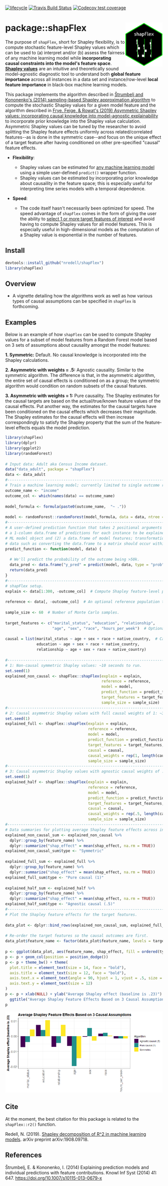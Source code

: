 [![lifecycle](https://img.shields.io/badge/lifecycle-experimental-orange.svg)](https://www.tidyverse.org/lifecycle/#experimental)
[![Travis Build Status](https://travis-ci.org/nredell/shapFlex.svg?branch=master)](https://travis-ci.org/nredell/shapFlex)
[![Codecov test coverage](https://codecov.io/gh/nredell/shapFlex/branch/master/graph/badge.svg)](https://codecov.io/gh/nredell/shapFlex?branch=master)
                                                                               
# package::shapFlex <img src="./tools/shapFlex_logo.png" alt="shapFlex logo" align="right" height="138.5" style="display: inline-block;">

The purpose of `shapFlex`, short for Shapley flexibility, is to compute stochastic feature-level Shapley values which 
can be used to (a) interpret and/or (b) assess the fairness of any machine learning model while 
**incorporating causal constraints into the model's feature space**. **[Shapley values](https://christophm.github.io/interpretable-ml-book/shapley.html)** 
are an intuitive and theoretically sound model-agnostic diagnostic tool to understand both **global feature importance** across all instances in a data set 
and instance/row-level **local feature importance** in black-box machine learning models.

This package implements the algorithm described in 
[Štrumbelj and Kononenko's (2014) sampling-based Shapley approximation algorithm](https://link.springer.com/article/10.1007%2Fs10115-013-0679-x) 
to compute the stochastic Shapley values for a given model feature and the algorithm described in 
[Frye, Feige, & Rowat's (2019) Asymmetric Shapley values: incorporating causal knowledge into model-agnostic explainability](https://arxiv.org/pdf/1910.06358.pdf) 
to incorporate prior knowledge into the Shapley value calculation. Asymmetric Shapley values can be tuned by the researcher to avoid splitting 
the Shapley feature effects uniformly across related/correlated features--as is done in the symmetric case--and focus on the unique effect of a target 
feature after having conditioned on other pre-specified "causal" feature effects.

* **Flexibility**: 
    + Shapley values can be estimated for <u>any machine learning model</u> using a simple user-defined 
    `predict()` wrapper function.
    + Shapley values can be estimated by incorporating prior knowledge about causaility in the feature space; this is especially 
    useful for interpreting time series models with a temporal dependence.

* **Speed**:
    + The code itself hasn't necessarily been optimized for speed. The speed advantage of `shapFlex` comes in the form of giving the user the ability 
 to <u>select 1 or more target features of interest</u> and avoid having to compute Shapley values for all model features. This is especially 
 useful in high-dimensional models as the computation of a Shapley value is exponential in the number of features.
   
## Install
   
``` r
devtools::install_github("nredell/shapFlex")
library(shapFlex)
```

## Overview

* A vignette detailing how the algorithms work as well as how various types of causal assumptions can be 
specified in `shapFlex` is forthcoming.

## Examples

Below is an example of how `shapFlex` can be used to compute Shapley values for a subset of model 
features from a Random Forest model based on 3 sets of assumptions about causality amongst the model features:

**1. Symmetric:** Default. No causal knowledge is incorporated into the Shapley calculations.

**2. Asymmetric with weights = .5:** Agnostic causality. Similar to the symmetric algorithm. The difference is 
that, in the asymmetric algorithm, the entire set of causal effects is conditioned on as a group; the 
symmetric algorithm would condition on random subsets of the causal features.

**3. Asymmetric with weights = 1:** Pure causality. The Shapley estimates for the causal targets are 
based on the actual/true/known feature values of the causal effects. Put another way, the estimates for 
the causal targets have been conditioned on the causal effects which decreases their magnitude. 
The Shapley estimates for the causal effects will then increase correspondingly to satisfy the Shapley property 
that the sum of the feature-level effects equals the model prediction.

``` r
library(shapFlex)
library(dplyr)
library(ggplot2)
library(randomForest)

# Input data: Adult aka Census Income dataset.
data("data_adult", package = "shapFlex")
data <- data_adult
#------------------------------------------------------------------------------
# Train a machine learning model; currently limited to single outcome regression and binary classification.
outcome_name <- "income"
outcome_col <- which(names(data) == outcome_name)

model_formula <- formula(paste0(outcome_name,  "~ ."))

model <- randomForest::randomForest(model_formula, data = data, ntree = 300)
#------------------------------------------------------------------------------
# A user-defined prediction function that takes 2 positional arguments and returns
# a 1-column data.frame of predictions for each instance to be explained: (1) A trained
# ML model object and (2) a data.frame of model features; transformations of the input
# data such as converting the data.frame to a matrix should occur within this wrapper.
predict_function <- function(model, data) {

  # We'll predict the probability of the outcome being >50k.
  data_pred <- data.frame("y_pred" = predict(model, data, type = "prob")[, 2])
  return(data_pred)
}
#------------------------------------------------------------------------------
# shapFlex setup.
explain <- data[1:300, -outcome_col]  # Compute Shapley feature-level predictions for 300 instaces.

reference <- data[, -outcome_col]  # An optional reference population to compute the baseline prediction.

sample_size <- 60  # Number of Monte Carlo samples.

target_features <- c("marital_status", "education", "relationship",
                     "age", "sex", "race", "hours_per_week")  # Optional: A subset of features.
                     
causal = list(marital_status ~ age + sex + race + native_country,  # Causal specifications.
              education ~ age + sex + race + native_country,
              relationship ~ age + sex + race + native_country)

#------------------------------------------------------------------------------
# 1: Non-causal symmetric Shapley values: ~10 seconds to run.
set.seed(1)
explained_non_causal <- shapFlex::shapFlex(explain = explain,
                                           reference = reference,
                                           model = model,
                                           predict_function = predict_function,
                                           target_features = target_features,
                                           sample_size = sample_size)
#------------------------------------------------------------------------------
# 2: Causal asymmetric Shapley values with full causal weights of 1: ~36 seconds to run.
set.seed(1)
explained_full <- shapFlex::shapFlex(explain = explain,
                                     reference = reference,
                                     model = model,
                                     predict_function = predict_function,
                                     target_features = target_features,
                                     causal = causal,
                                     causal_weights = rep(1, length(causal)),  # Pure causal weights
                                     sample_size = sample_size)
#------------------------------------------------------------------------------
# 3: Causal asymmetric Shapley values with agnostic causal weights of .5: ~36 seconds to run.
set.seed(1)
explained_half <- shapFlex::shapFlex(explain = explain,
                                     reference = reference,
                                     model = model,
                                     predict_function = predict_function,
                                     target_features = target_features,
                                     causal = causal,
                                     causal_weights = rep(.5, length(causal)),  # Approximates symmetric calc.
                                     sample_size = sample_size)
#------------------------------------------------------------------------------
# Data summaries for plotting average Shapley feature effects across instances.
explained_non_causal_sum <- explained_non_causal %>%
  dplyr::group_by(feature_name) %>%
  dplyr::summarize("shap_effect" = mean(shap_effect, na.rm = TRUE))
explained_non_causal_sum$type <- "Symmetric"

explained_full_sum <- explained_full %>%
  dplyr::group_by(feature_name) %>%
  dplyr::summarize("shap_effect" = mean(shap_effect, na.rm = TRUE))
explained_full_sum$type <- "Pure causal (1)"

explained_half_sum <- explained_half %>%
  dplyr::group_by(feature_name) %>%
  dplyr::summarize("shap_effect" = mean(shap_effect, na.rm = TRUE))
explained_half_sum$type <- "Agnostic causal (.5)"
#------------------------------------------------------------------------------
# Plot the Shapley feature effects for the target features.

data_plot <- dplyr::bind_rows(explained_non_causal_sum, explained_full_sum, explained_half_sum)

# Re-order the target features so the causal outcomes are first.
data_plot$feature_name <- factor(data_plot$feature_name, levels = target_features, ordered = TRUE)

p <- ggplot(data_plot, aes(feature_name, shap_effect, fill = ordered(type)))
p <- p + geom_col(position = position_dodge())
p <- p + theme_bw() + theme(
  plot.title = element_text(size = 14, face = "bold"),
  axis.title = element_text(size = 12, face = "bold"),
  axis.text.x = element_text(angle = 90, hjust = 1, vjust = .5, size = 12),
  axis.text.y = element_text(size = 12)
)
p <- p + xlab(NULL) + ylab("Average Shapley effect (baseline is .23)") + labs(fill = "Algorithm") +
  ggtitle("Average Shapley Feature Effects Based on 3 Causal Assumptions")
p
```
![](./tools/shap_avg_feature_effects.png)

## Cite

At the moment, the best citation for this package is related to the `shapFlex::r2()` function.

Redell, N. (2019). [Shapley decomposition of R^2 in machine learning models](https://arxiv.org/abs/1908.09718). arXiv preprint arXiv:1908.09718.

## References

Štrumbelj, E. & Kononenko, I. (2014) Explaining prediction models and individual predictions with feature contributions. Knowl Inf Syst (2014) 41: 647. https://doi.org/10.1007/s10115-013-0679-x
